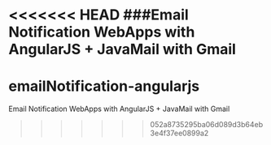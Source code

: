 <<<<<<< HEAD
###Email Notification WebApps with AngularJS + JavaMail with Gmail 
=======
emailNotification-angularjs
===========================

Email Notification WebApps with AngularJS + JavaMail with Gmail
>>>>>>> 052a8735295ba06d089d3b64eb3e4f37ee0899a2
